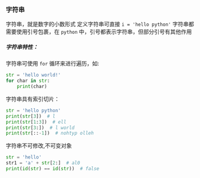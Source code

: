 ### 字符串

字符串，就是数字的小数形式 定义字符串可直接 `i = 'hello python'`
字符串都需要使用引号包裹，在 `python` 中，引号都表示字符串，但部分引号有其他作用

##### 字符串特性：

字符串可使用 `for` 循环来进行遍历，如:

```python
str = 'hello world!'
for char in str:
    print(char)
```

字符串具有索引切片：

```python
str = 'hello python'
print(str[3])  # l
print(str[1:3])  # ell
print(str[3:])  # l world
print(str[::-1])  # nohtyp olleh
```

字符串不可修改,不可变对象

```python
str = 'hello'
str1 = 'a' + str[2:]  # al0
print(id(str) == id(str))  # false
```



